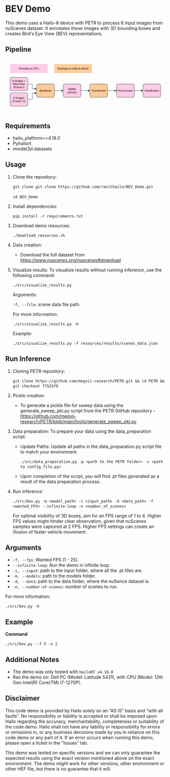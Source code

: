 BEV Demo
========

This demo uses a Hailo-8 device with PETR to process 6 input images from nuScenes dataset.
It annotates these images with 3D bounding boxes and creates Bird's Eye View (BEV) representations.

Pipeline
--------

![Pipeline](./resources/pipeline.png)

Requirements
------------

- hailo_platform==4.18.0
- Pyhailort
- mmdet3d.datasets 


Usage
-----

1. Clone the repository:
    ```shell script
    git clone git clone https://github.com/ronithailo/BEV_Demo.git
            
    cd BEV_Demo
    ```

2. Install dependencies:
    ```shell script
    pip install -r requirements.txt
    ```

3. Download demo resources:
    ```shell script
    ./download_resources.sh
    ```

4. Data creation:
    - Download the full dataset from https://www.nuscenes.org/nuscenes#download

5. Visualize results:
    To visualize results without running inference, use the following command:
    ```shell script
    ./src/visualize_results.py
    ```

    Arguments:
  
    ``-f, --file``: scene data file path.

    For more information:
    ```shell script
    ./src/visualize_results.py -h
    ```
    Example:
    
    ```shell script
    ./src/visualize_results.py -f resources/results/scenes_data.json
    ```

Run Inference
-------------

1. Cloning PETR repository:
    ```shell script
    git clone https://github.com/megvii-research/PETR.git && cd PETR && git checkout f7525f9
    ```

2. Pickle creation:
    - To generate a pickle file for sweep data using the generate_sweep_pkl.py script from the PETR GitHub repository - 
    https://github.com/megvii-research/PETR/blob/main/tools/generate_sweep_pkl.py

3. Data preparation:
    To prepare your data using the data_preparation script:
    - Update Paths: Update all paths in the data_preparation.py script file to match your environment.

        ```shell script
        ./src/data_preparation.py -p <path to the PETR folder> -c <path to config_file.py>
        ```
    - Upon completion of the script, you will find .pt files generated as a result of the data preparation process.

4. Run inference: 
    ```shell script
    ./src/bev.py -m <model_path> -i <input_path> -d <data_path> -f <wanted_FPS> --infinite-loop -n <number_of_scenes>
    ```
    For optimal visibility of 3D boxes, aim for an FPS range of 1 to 4. Higher FPS values might hinder clear observation, given that nuScenes samples were captured at 2 FPS. Higher FPS settings can create an illusion of faster vehicle movement.

Arguments
---------
- ``-f, --fps``: Wanted FPS (1 - 25). 
- ``--infinite-loop``: Run the demo in infinite loop.
- ``-i, --input``: path to the input folder, where all the .pt files are.
- ``-m, --models``: path to the models folder.
- ``-d, --data``: path to the data folder, where the nuSence dataset is.
- ``-n, --number-of-scenes``: number of scenes to run.

For more information:
```shell script
./src/bev.py -h
```
Example 
-------
**Command**
```shell script
./src/bev.py --f 5 -n 2
```

Additional Notes
----------------
- The demo was only tested with ``HailoRT v4.18.0``
- Ran the demo on: Dell PC (Model: Latitude 5431), with CPU (Model: 12th Gen Intel(R) Core(TM) i7-1270P).

Disclaimer
----------
This code demo is provided by Hailo solely on an “AS IS” basis and “with all faults”. No responsibility or liability is accepted or shall be imposed upon Hailo regarding the accuracy, merchantability, completeness or suitability of the code demo. Hailo shall not have any liability or responsibility for errors or omissions in, or any business decisions made by you in reliance on this code demo or any part of it. If an error occurs when running this demo, please open a ticket in the "Issues" tab.

This demo was tested on specific versions and we can only guarantee the expected results using the exact version mentioned above on the exact environment. The demo might work for other versions, other environment or other HEF file, but there is no guarantee that it will.